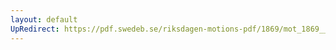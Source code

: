 ```yaml
---
layout: default
UpRedirect: https://pdf.swedeb.se/riksdagen-motions-pdf/1869/mot_1869__ak__00170/mot_1869__ak__00170_001.pdf
---
```

